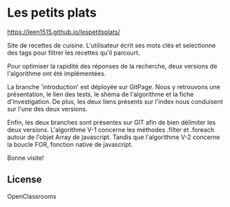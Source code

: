 
# Les petits plats
https://leen1515.github.io/lespetitsplats/

Site de recettes de cuisine. L'utilisateur écrit ses mots clés et selectionne des tags pour filtrer les recettes qu'il parcourt.

Pour optimiser la rapidité des réponses de la recherche, deux versions de l'algorithme ont été implémentées.

La branche 'introduction' est déployée sur GitPage. Nous y retrouvons une présentation, le lien des tests, le shéma de l'algorithme et la fiche d'investigation.
De plus, les deux liens présents sur l'index nous conduisent sur l'une des deux versions. 

Enfin, les deux branches sont présentes sur GIT afin de bien délimiter les deux versions. L'algorithme V-1 concerne les méthodes .filter et .foreach autour de l'objet Array de javascript. Tandis que l'algorithme V-2 concerne la boucle FOR, fonction native de javascript.

Bonne visite!



## License

OpenClassrooms

